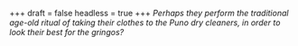 
+++
draft = false
headless = true
+++
_Perhaps they perform the traditional age-old ritual of taking their clothes to the Puno dry cleaners, in order to look their best for the gringos?_
